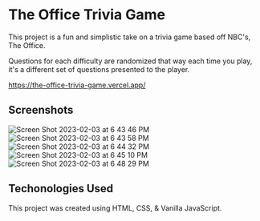 # The Office Trivia Game

This project is a fun and simplistic take on a trivia game based off NBC's, The Office.

Questions for each difficulty are randomized that way each time you play, it's a different set of questions presented to the player.

https://the-office-trivia-game.vercel.app/

## Screenshots

![Screen Shot 2023-02-03 at 6 43 46 PM](https://user-images.githubusercontent.com/80484823/216731671-edd0cb7f-deb1-4088-b078-18aaa3a48991.png)
![Screen Shot 2023-02-03 at 6 43 58 PM](https://user-images.githubusercontent.com/80484823/216731675-6ebbfc47-c459-42f8-b5f3-3e58ca87d16a.png)
![Screen Shot 2023-02-03 at 6 44 32 PM](https://user-images.githubusercontent.com/80484823/216731682-88f23fb3-b192-47a3-a11d-2d43ac2ebc2a.png)
![Screen Shot 2023-02-03 at 6 45 10 PM](https://user-images.githubusercontent.com/80484823/216731688-596e3256-942f-409c-8e1e-37b8e10dddf2.png)
![Screen Shot 2023-02-03 at 6 48 29 PM](https://user-images.githubusercontent.com/80484823/216731697-308929b9-c527-4a40-abb9-c5ae82c16fc2.png)

## Techonologies Used

This project was created using HTML, CSS, & Vanilla JavaScript.
